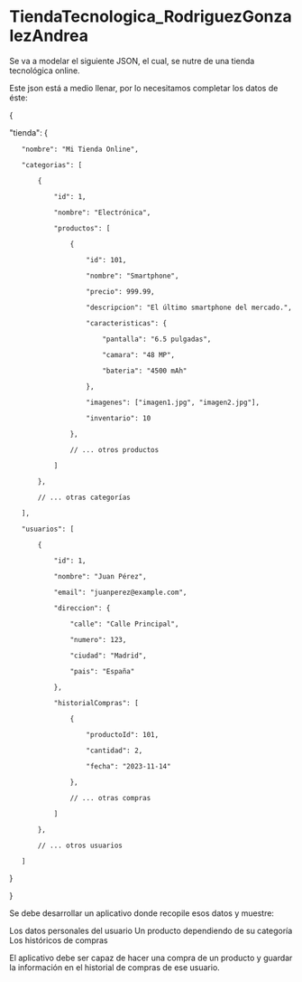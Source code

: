 # TiendaTecnologica_RodriguezGonzalezAndrea

Se va a modelar el siguiente JSON, el cual, se nutre de una tienda tecnológica online.

Este json está a medio llenar, por lo necesitamos completar los datos de éste:



{

   "tienda": {

       "nombre": "Mi Tienda Online",

       "categorias": [

           {

               "id": 1,

               "nombre": "Electrónica",

               "productos": [

                   {

                       "id": 101,

                       "nombre": "Smartphone",

                       "precio": 999.99,

                       "descripcion": "El último smartphone del mercado.",

                       "caracteristicas": {

                           "pantalla": "6.5 pulgadas",

                           "camara": "48 MP",

                           "bateria": "4500 mAh"

                       },

                       "imagenes": ["imagen1.jpg", "imagen2.jpg"],

                       "inventario": 10

                   },

                   // ... otros productos

               ]

           },

           // ... otras categorías

       ],

       "usuarios": [

           {

               "id": 1,

               "nombre": "Juan Pérez",

               "email": "juanperez@example.com",

               "direccion": {

                   "calle": "Calle Principal",

                   "numero": 123,

                   "ciudad": "Madrid",

                   "pais": "España"

               },

               "historialCompras": [

                   {

                       "productoId": 101,

                       "cantidad": 2,

                       "fecha": "2023-11-14"

                   },

                   // ... otras compras

               ]

           },

           // ... otros usuarios

       ]

   }

}



Se debe desarrollar un aplicativo donde recopile esos datos y muestre:

Los datos personales del usuario
Un producto dependiendo de su categoría
Los históricos de compras


El aplicativo debe ser capaz de hacer una compra de un producto y guardar la información en el historial de compras de ese usuario.
